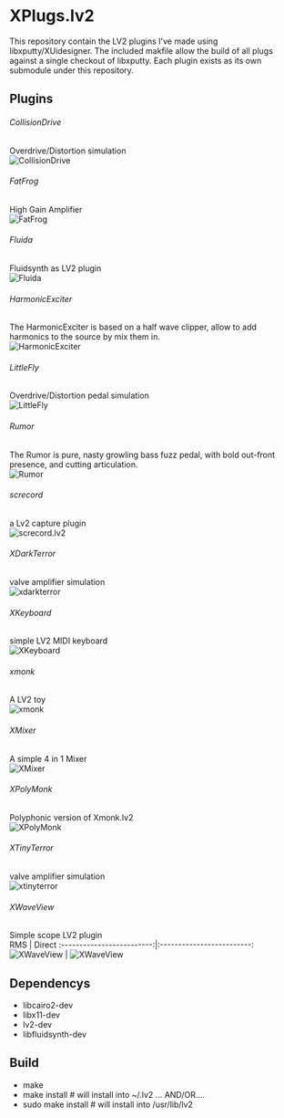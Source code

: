 # XPlugs.lv2

This repository contain the LV2 plugins I've made using libxputty/XUidesigner.
The included makfile allow the build of all plugs against a single checkout of libxputty.
Each plugin exists as its own submodule under this repository.

## Plugins

###### CollisionDrive
Overdrive/Distortion simulation  
![CollisionDrive](https://github.com/brummer10/CollisionDrive/blob/main/CollisionDrive.png?raw=true)

###### FatFrog
High Gain Amplifier  
![FatFrog](https://github.com/brummer10/FatFrog.lv2/raw/master/FatFrog.png)

###### Fluida
Fluidsynth as LV2 plugin  
![Fluida](https://raw.githubusercontent.com/brummer10/Fluida.lv2/master/Fluida.png)

###### HarmonicExciter
The HarmonicExciter is based on a half wave clipper, allow to add harmonics to the source by mix them in.  
![HarmonicExciter](https://github.com/brummer10/HarmonicExciter/blob/main/HarmonicExciter.png?raw=true)

###### LittleFly
Overdrive/Distortion pedal simulation  
![LittleFly](https://github.com/brummer10/LittleFly.lv2/raw/master/LittleFly.png)

###### Rumor
The Rumor is pure, nasty growling bass fuzz pedal, with bold out-front presence, and cutting articulation.  
![Rumor](https://github.com/brummer10/Rumor/blob/master/Rumor.png?raw=true)

###### screcord
a Lv2 capture plugin  
![screcord.lv2](https://github.com/brummer10/screcord.lv2/raw/master/screcord.png)

###### XDarkTerror
valve amplifier simulation  
![xdarkterror](https://github.com/brummer10/XDarkTerror.lv2/raw/master/XDarkTerror.png)

###### XKeyboard
simple LV2 MIDI keyboard  
![XKeyboard](https://raw.githubusercontent.com/brummer10/XKeyboard.lv2/main/XKeyboard.png)

###### xmonk
A LV2 toy  
![xmonk](https://github.com/brummer10/Xmonk.lv2/raw/master/xmonk.png)

###### XMixer
A simple 4 in 1 Mixer  
![XMixer](https://raw.githubusercontent.com/brummer10/XMixer.lv2/main/XMixer.png)

###### XPolyMonk
Polyphonic version of Xmonk.lv2  
![XPolyMonk](https://github.com/brummer10/XPolyMonk.lv2/raw/master/xmonk.png)

###### XTinyTerror
valve amplifier simulation   
![xtinyterror](https://github.com/brummer10/XTinyTerror.lv2/raw/master/XTinyTerror.png)

###### XWaveView
Simple scope LV2 plugin  
RMS                        |  Direct
:-------------------------:|:-------------------------:
![XWaveView](https://github.com/brummer10/XWaveView.lv2/raw/master/XWaveView.png) | ![XWaveView](https://github.com/brummer10/XWaveView.lv2/raw/master/XWaveView_direct.png)

## Dependencys

- libcairo2-dev
- libx11-dev
- lv2-dev
- libfluidsynth-dev

## Build

- make
- make install # will install into ~/.lv2 ... AND/OR....
- sudo make install # will install into /usr/lib/lv2

